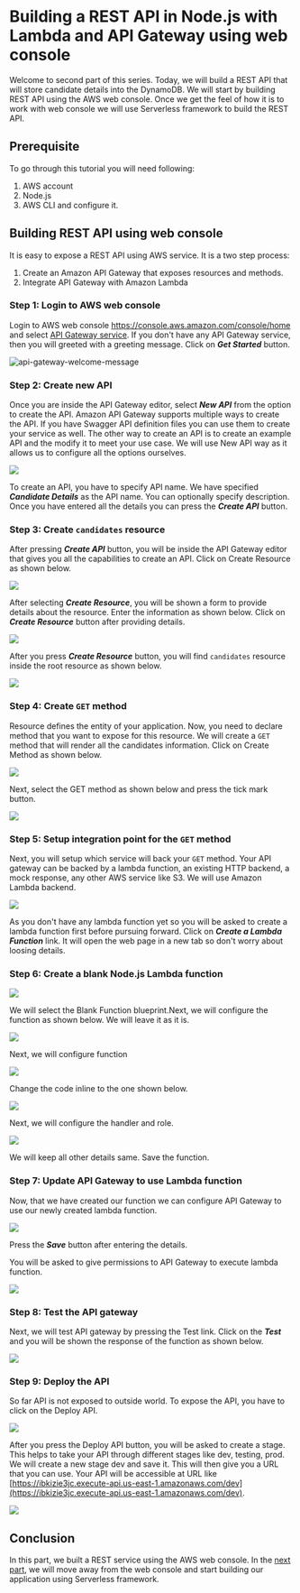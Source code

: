 # Building a REST API in Node.js with Lambda and API Gateway using web console

Welcome to second part of this series. Today, we will build a REST API that will store candidate details into the DynamoDB. We will start by building REST API using the AWS web console. Once we get the feel of how it is to work with web console we will use Serverless framework to build the REST API.

## Prerequisite

To go through this tutorial you will need following:

1. AWS account
2. Node.js
3. AWS CLI and configure it.

## Building REST API using web console

It is easy to expose a REST API using AWS service. It is a two step process:

1. Create an Amazon API Gateway that exposes resources and methods.
2. Integrate API Gateway with Amazon Lambda



### Step 1: Login to AWS web console

Login to AWS web console https://console.aws.amazon.com/console/home and select [API Gateway service](https://console.aws.amazon.com/apigateway/home). If you don't have any API Gateway service, then you will greeted with a greeting message. Click on ***Get Started*** button.

![api-gateway-welcome-message](images/api-gateway-welcome-message.png)



### Step 2: Create new API 

Once you are inside the API Gateway editor, select ***New API*** from the option to create the API. Amazon API Gateway supports multiple ways to create the API.  If you have Swagger API definition files you can use them to create your service as well. The other way to create an API is to create an example API and the modify it to meet your use case. We will use New API way as it allows us to configure all the options ourselves.

![](images/create-new-api.png)

To create an API, you have to specify API name. We have specified ***Candidate Details*** as the API name. You can optionally specify description. Once you have entered all the details you can press the ***Create API*** button.

### Step 3: Create `candidates` resource

After pressing ***Create API*** button, you will be inside the API Gateway editor that gives you all the capabilities to create an API. Click on Create Resource as shown below.

![](images/api-gateway-create-resource.png)



After selecting ***Create Resource***, you will be shown a form to provide details about the resource. Enter the information as shown below. Click on ***Create Resource*** button after providing details.

![](images/api-gateway-resource-details.png) 

After you press ***Create Resource*** button, you will find `candidates` resource inside the root resource as shown below.

![](images/api-gateway-candidates-resource.png)



### Step 4: Create `GET` method 

Resource defines the entity of your application. Now, you need to declare method that you want to expose for this resource. We will create a `GET` method that will render all the candidates information. Click on Create Method as shown below.

![](images/api-gateway-create-method.png)

Next, select the GET method as shown below and press the tick mark button.

![](images/api-gateway-select-get-method.png)



### Step 5: Setup integration point for the `GET` method

Next, you will setup which service will back your `GET` method. Your API gateway can be backed by a lambda function, an existing HTTP backend, a mock response, any other AWS service like S3. We will use Amazon Lambda backend.

![](images/api-gateway-lambda-backend.png)

As you don't have any lambda function yet so you will be asked to create a lambda function first before pursuing forward. Click on ***Create a Lambda Function*** link. It will open the web page in a new tab so don't worry about loosing details.

### Step 6: Create a blank Node.js Lambda function

![](images/lambda-function-nodejs.png)

We will select the Blank Function blueprint.Next, we will configure the function as shown below. We will leave it as it is.

![](images/lambda-configure-triggers.png)

Next, we will configure function

![](images/lambda-configure-function.png)

Change the code inline to the one shown below.

![](images/lambda-change-inline-code.png)

Next, we will configure the handler and role.

![](images/lambda-function-handler-and-role.png)



We will keep all other details same. Save the function.



### Step 7: Update API Gateway to use Lambda function

Now, that we have created our function we can configure API Gateway to use our newly created lambda function. 

![](images/api-gateway-configure-lambda-function.png)

Press the ***Save*** button after entering the details.  

You will be asked to give permissions to API Gateway to execute lambda function.

![](images/api-gateway-give-permissions.png)

### Step 8: Test the API gateway

Next, we will test API gateway by pressing the Test link. Click on the ***Test*** and you will be shown the response of the function as shown below.

![](images/api-gateway-test-response.png)

### Step 9: Deploy the API

So far API is not exposed to outside world. To expose the API, you have to click on the Deploy API.

![](images/api-gateway-deploy-api.png)



After you press the Deploy API button, you will be asked to create a stage. This helps to take your API through different stages like dev, testing, prod. We will create a new stage dev and save it. This will then give you a URL that you can use. Your API will be accessible at URL like [https://ibkizie3jc.execute-api.us-east-1.amazonaws.com/dev](https://ibkizie3jc.execute-api.us-east-1.amazonaws.com/dev).

![](images/api-gateway-candidates-dev.png)

## Conclusion

In this part, we built a REST service using the AWS web console. In the [next part](./03-building-rest-api-in-nodejs-with-lambda-gateway-dynamodb-serverless.md), we will move away from the web console and start building our application using Serverless framework.